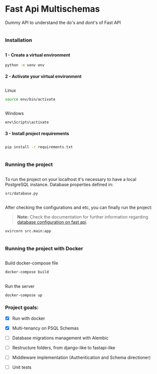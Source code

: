 # **Fast Api Multischemas**
Dummy API to understand the do's and dont's of Fast API
#

### **Installation**
##
#### 1 - Create a virtual environment
```sh
python -m venv env
```

#### 2 - Activate your virtual environment
##
Linux 
```sh
source env/bin/activate
```
##
Windows
```cmd
env\Scripts\activate
```

#### 3 - Install project requirements
##

```sh
pip install -r requirements.txt
```
#
### **Running the project**
##
To run the project on your localhost it's necessary to have a local PostgreSQL instance. Database properties defined in:
```sh
src/database.py
```
## 
After checking the configurations and etc, you can finally run the project:
> **Note:** Check the documentation for further information regarding [database configuration on fast api](https://fastapi.tiangolo.com/tutorial/sql-databases/).

```sh
uvircorn src.main:app
```
#
### **Running the project with Docker**
##
Build docker-compose file
```sh
docker-compose build
```

##
Run the server
```sh
docker-compose up
```


### **Project goals**:
- [x] Run with docker
- [x] Multi-tenancy on PSQL Schemas
- [ ] Database migrations management with Alembic
- [ ] Restructure folders, from django-like to fastapi-like
- [ ] Middleware implementation (Authentication and Schema directioner)
- [ ] Unit tests





